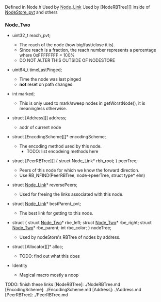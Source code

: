Defined in Node.h
Used by [Node_Link][]
Used by [NodeRBTree][] inside of [NodeStore_pvt][] and others

### Node_Two

- uint32_t reach_pvt;
  - The reach of the node (how big/fast/close it is).
  - Since reach is a fraction, the reach number represents a percentage where 0xFFFFFFFF = 100%
  - DO NOT ALTER THIS OUTSIDE OF NODESTORE

- uint64_t timeLastPinged;
  - Time the node was last pinged
  - **not** reset on path changes.
- int marked;
  - This is only used to mark/sweep nodes in getWorstNode(), it is meaningless otherwise.

- struct [Address][] address;
  - addr of current node

- struct [EncodingScheme][]* encodingScheme;
  - The encoding method used by this node.
    - TODO: list encodeing methods here

- struct [PeerRBTree][] { struct Node_Link* rbh_root; } peerTree;
  - Peers of this node for which we know the forward direction.
  - Use RB_NFIND(PeerRBTree, node->peerTree, struct type* elm)

- struct [Node_Link][]* reversePeers;
  - Used for freeing the links associated with this node.


- struct [Node_Link][]* bestParent_pvt;
  - The best link for getting to this node.

- struct { struct [Node_Two][]* rbe_left; struct [Node_Two][]* rbe_right; struct [Node_Two][]* rbe_parent; int rbe_color; } nodeTree;
  - Used by nodeStore's RBTree of nodes by address.

- struct [Allocator][]* alloc;
  - TODO: find out what this does

- Identity
  - Magical macro mostly a noop  

[Node_Link]: ./Node_link.md
[NodeStore_pvt]: ./NodeStore_pvt.md
[Node_Two]: ./Node_Two.md
TODO: finish these links
[NodeRBTree]: ./NodeRBTree.md
[EncodingScheme]: ./EncodingScheme.md
[Address]: ./Address.md
[PeerRBTree]: ./PeerRBTree.md
